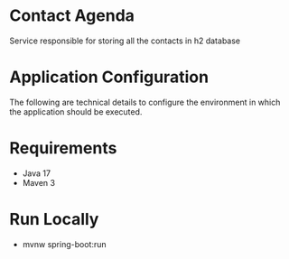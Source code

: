 # Contact Agenda
Service responsible for storing all the contacts in h2 database

# Application Configuration
The following are technical details to configure the environment in which the application should be executed.

#  Requirements
- Java 17
- Maven 3

# Run Locally
- mvnw spring-boot:run